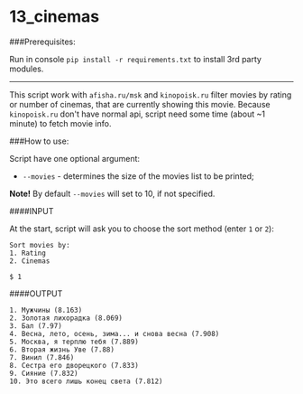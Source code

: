 # 13_cinemas

###Prerequisites:

Run in console `pip install -r requirements.txt` to install 3rd party modules.

---

This script work with `afisha.ru/msk` and `kinopoisk.ru` filter movies by rating or number of cinemas, that are currently showing this movie. 
Because `kinopoisk.ru` don't have normal api, script need some time (about ~1 minute) to fetch movie info. 

###How to use:

Script have one optional argument:

- `--movies` - determines the size of the movies list to be printed;

**Note!** By default `--movies` will set to 10, if not specified.

####INPUT

At the start, script will ask you to choose the sort method (enter `1` or `2`):
```
Sort movies by:
1. Rating
2. Cinemas

$ 1
```

####OUTPUT
```
1. Мужчины (8.163)
2. Золотая лихорадка (8.069)
3. Бал (7.97)
4. Весна, лето, осень, зима... и снова весна (7.908)
5. Москва, я терплю тебя (7.889)
6. Вторая жизнь Уве (7.88)
7. Винил (7.846)
8. Сестра его дворецкого (7.833)
9. Сияние (7.832)
10. Это всего лишь конец света (7.812)
```
